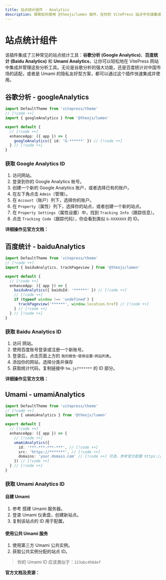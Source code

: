 ```yaml
---
title: 站点统计组件 - Analytics
description: 探索如何使用 @theojs/lumen 插件，在你的 VitePress 站点中无缝集成谷歌分析 (Google Analytics)、百度统计 (Baidu Analytics) 及 Umami Analytics。本指南将帮助你快速配置和管理站点统计，有效追踪和分析网站数据。
---
```


# 站点统计组件

该插件集成了三种常见的站点统计工具：**谷歌分析 (Google Analytics)**、**百度统计 (Baidu Analytics)** 和 **Umami Analytics**，让你可以轻松地在 VitePress 网站中集成并管理这些分析工具。无论是谷歌分析的强大功能，还是百度统计对中国市场的适配，或者是 Umami 的隐私友好型方案，都可以通过这个插件快速集成并使用。

## 谷歌分析 - googleAnalytics

```ts [.vitepress/theme/index.ts]
import DefaultTheme from 'vitepress/theme'
// [!code ++]
import { googleAnalytics } from '@theojs/lumen'

export default {
  // [!code ++]
  enhanceApp: ({ app }) => {
    googleAnalytics({ id: 'G-******' }) // [!code ++]
  } // [!code ++]
}
```

### 获取 Google Analytics ID

1. 访问<Pill icon="logos:google-analytics" name="Google Analytics" link="https://analytics.google.com/" />网站。
2. 登录到你的 Google Analytics 帐号。
3. 创建一个新的 Google Analytics 账户，或者选择已有的账户。
4. 在左下角点击 `Admin`（管理）。
5. 在 `Account`（账户）列下，选择你的账户。
6. 在 `Property`（属性）列下，选择你的站点，或者创建一个新的站点。
7. 在 `Property Settings`（属性设置）中，找到 `Tracking Info`（跟踪信息）。
8. 点击 `Tracking Code`（跟踪代码），你会看到类似 `G-XXXXXXX` 的 ID。

**详细操作见官方文档：** <Pill icon="logos:google-analytics" name="Google Analytics 帮助文档" link="https://support.google.com/analytics/answer/9304153?hl=zh-Hans" />

## 百度统计 - baiduAnalytics

```ts [.vitepress/theme/index.ts]
import DefaultTheme from 'vitepress/theme'
// [!code ++]
import { baiduAnalytics, trackPageview } from '@theojs/lumen'

export default {
  // [!code ++]
  enhanceApp: ({ app }) => {
    baiduAnalytics({ baiduId: '******' }) // [!code ++]
    // [!code ++]
    if (typeof window !== 'undefined') {
      trackPageview('******', window.location.href) // [!code ++]
    } // [!code ++]
  } // [!code ++]
}
```

### 获取 Baidu Analytics ID

1. 访问 <Pill :icon="{ icon: 'ri:baidu-fill', color: '#2932E1' }" name="百度统计" link="https://tongji.baidu.com/" /> 网站。
2. 使用百度账号登录或注册一个新账号。
3. 登录后，点击页面上方的 `我的报告`-`使用设置`-`网站列表`。
4. 添加你的网站，选择分类并保存
5. 获取统计代码，复制链接中 `hm.js?******` 的 ID 部分。

**详细操作见官方文档：** <Pill :icon="{ icon: 'ri:baidu-fill', color: '#2932E1' }" name="百度统计官方文档" link="https://tongji.baidu.com/web/help/article?id=175&type=0" />

## Umami - umamiAnalytics

```ts [.vitepress/theme/index.ts]
import DefaultTheme from 'vitepress/theme'
// [!code ++]
import { umamiAnalytics } from '@theojs/lumen'

export default {
  // [!code ++]
  enhanceApp: ({ app }) => {
    // [!code ++]
    umamiAnalytics({
      id: '***-***-***-***', // [!code ++]
      src: 'https://*******', // [!code ++]
      domains: 'your.domain.com' // [!code ++] 可选，参考官方配置 https://umami.is/docs/tracker-configuration#data-domains
    }) // [!code ++]
  } // [!code ++]
}
```

### 获取 Umami Analytics ID

#### 自建 Umami

1. 参考 <Pill :icon="{ icon: 'simple-icons:umami', color: { light: '#000000', dark: '#ffffff' } }" name="Umami 文档" link="https://umami.is/docs/guides/hosting" /> 搭建 Umami 服务器。
2. 登录 Umami 仪表盘，创建新站点。
3. 复制该站点的 ID 用于配置。

#### 使用公共 Umami 服务

1. 使用第三方 Umami 公共实例。
2. 获取公共实例分配的站点 ID。

> 你的 Umami ID 应该类似于：`123abc456def`

**官方文档及资源：** <Pill :icon="{ icon: 'simple-icons:umami', color: { light: '#000000', dark: '#ffffff' } }" name="Umami 文档" link="https://umami.is/docs/guides/hosting" /> <Pill :icon="{ icon: 'simple-icons:umami', color: { light: '#000000', dark: '#ffffff' } }" name="Umami 公共服务" link="https://umami.is/" />
